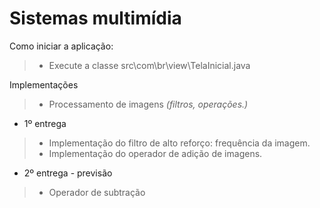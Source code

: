 Sistemas multimídia
===================

Como iniciar a aplicação:
> - Execute a classe src\com\br\view\TelaInicial.java

Implementações 
> - Processamento de imagens <i>(filtros, operações.)</i>

- 1º entrega
>- Implementação do filtro de alto reforço: frequência da imagem. 
>- Implementação do operador de adição de imagens. 

- 2º entrega - previsão
>- Operador de subtração 
